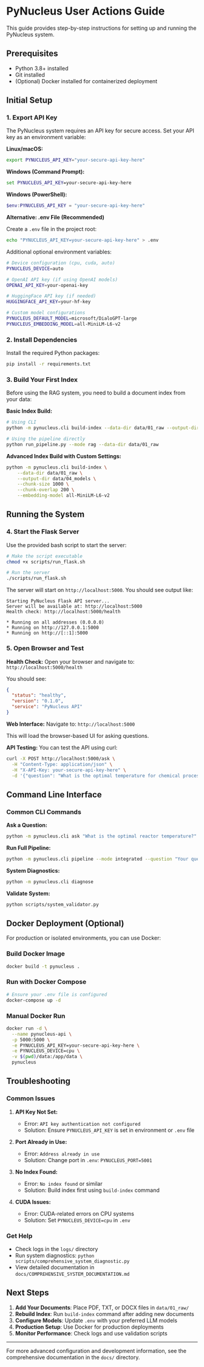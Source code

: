 # PyNucleus User Actions Guide

This guide provides step-by-step instructions for setting up and running the PyNucleus system.

## Prerequisites

- Python 3.8+ installed
- Git installed
- (Optional) Docker installed for containerized deployment

## Initial Setup

### 1. Export API Key

The PyNucleus system requires an API key for secure access. Set your API key as an environment variable:

**Linux/macOS:**
```bash
export PYNUCLEUS_API_KEY="your-secure-api-key-here"
```

**Windows (Command Prompt):**
```cmd
set PYNUCLEUS_API_KEY=your-secure-api-key-here
```

**Windows (PowerShell):**
```powershell
$env:PYNUCLEUS_API_KEY = "your-secure-api-key-here"
```

**Alternative: .env File (Recommended)**

Create a `.env` file in the project root:
```bash
echo "PYNUCLEUS_API_KEY=your-secure-api-key-here" > .env
```

Additional optional environment variables:
```bash
# Device configuration (cpu, cuda, auto)
PYNUCLEUS_DEVICE=auto

# OpenAI API key (if using OpenAI models)
OPENAI_API_KEY=your-openai-key

# HuggingFace API key (if needed)
HUGGINGFACE_API_KEY=your-hf-key

# Custom model configurations
PYNUCLEUS_DEFAULT_MODEL=microsoft/DialoGPT-large
PYNUCLEUS_EMBEDDING_MODEL=all-MiniLM-L6-v2
```

### 2. Install Dependencies

Install the required Python packages:
```bash
pip install -r requirements.txt
```

### 3. Build Your First Index

Before using the RAG system, you need to build a document index from your data:

**Basic Index Build:**
```bash
# Using CLI
python -m pynucleus.cli build-index --data-dir data/01_raw --output-dir data/04_models

# Using the pipeline directly
python run_pipeline.py --mode rag --data-dir data/01_raw
```

**Advanced Index Build with Custom Settings:**
```bash
python -m pynucleus.cli build-index \
    --data-dir data/01_raw \
    --output-dir data/04_models \
    --chunk-size 1000 \
    --chunk-overlap 200 \
    --embedding-model all-MiniLM-L6-v2
```

## Running the System

### 4. Start the Flask Server

Use the provided bash script to start the server:

```bash
# Make the script executable
chmod +x scripts/run_flask.sh

# Run the server
./scripts/run_flask.sh
```

The server will start on `http://localhost:5000`. You should see output like:
```
Starting PyNucleus Flask API server...
Server will be available at: http://localhost:5000
Health check: http://localhost:5000/health

* Running on all addresses (0.0.0.0)
* Running on http://127.0.0.1:5000
* Running on http://[::1]:5000
```

### 5. Open Browser and Test

**Health Check:**
Open your browser and navigate to: `http://localhost:5000/health`

You should see:
```json
{
  "status": "healthy",
  "version": "0.1.0",
  "service": "PyNucleus API"
}
```

**Web Interface:**
Navigate to: `http://localhost:5000`

This will load the browser-based UI for asking questions.

**API Testing:**
You can test the API using curl:
```bash
curl -X POST http://localhost:5000/ask \
  -H "Content-Type: application/json" \
  -H "X-API-Key: your-secure-api-key-here" \
  -d '{"question": "What is the optimal temperature for chemical process X?"}'
```

## Command Line Interface

### Common CLI Commands

**Ask a Question:**
```bash
python -m pynucleus.cli ask "What is the optimal reactor temperature?"
```

**Run Full Pipeline:**
```bash
python -m pynucleus.cli pipeline --mode integrated --question "Your question here"
```

**System Diagnostics:**
```bash
python -m pynucleus.cli diagnose
```

**Validate System:**
```bash
python scripts/system_validator.py
```

## Docker Deployment (Optional)

For production or isolated environments, you can use Docker:

### Build Docker Image
```bash
docker build -t pynucleus .
```

### Run with Docker Compose
```bash
# Ensure your .env file is configured
docker-compose up -d
```

### Manual Docker Run
```bash
docker run -d \
  --name pynucleus-api \
  -p 5000:5000 \
  -e PYNUCLEUS_API_KEY=your-secure-api-key-here \
  -e PYNUCLEUS_DEVICE=cpu \
  -v $(pwd)/data:/app/data \
  pynucleus
```

## Troubleshooting

### Common Issues

1. **API Key Not Set:**
   - Error: `API key authentication not configured`
   - Solution: Ensure `PYNUCLEUS_API_KEY` is set in environment or `.env` file

2. **Port Already in Use:**
   - Error: `Address already in use`
   - Solution: Change port in `.env`: `PYNUCLEUS_PORT=5001`

3. **No Index Found:**
   - Error: `No index found` or similar
   - Solution: Build index first using `build-index` command

4. **CUDA Issues:**
   - Error: CUDA-related errors on CPU systems
   - Solution: Set `PYNUCLEUS_DEVICE=cpu` in `.env`

### Get Help

- Check logs in the `logs/` directory
- Run system diagnostics: `python scripts/comprehensive_system_diagnostic.py`
- View detailed documentation in `docs/COMPREHENSIVE_SYSTEM_DOCUMENTATION.md`

## Next Steps

1. **Add Your Documents**: Place PDF, TXT, or DOCX files in `data/01_raw/`
2. **Rebuild Index**: Run `build-index` command after adding new documents
3. **Configure Models**: Update `.env` with your preferred LLM models
4. **Production Setup**: Use Docker for production deployments
5. **Monitor Performance**: Check logs and use validation scripts

---

For more advanced configuration and development information, see the comprehensive documentation in the `docs/` directory. 